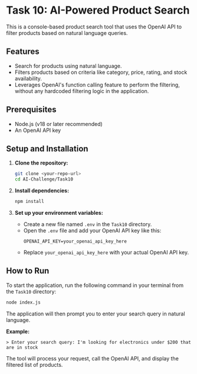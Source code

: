 # Task 10: AI-Powered Product Search

This is a console-based product search tool that uses the OpenAI API to filter products based on natural language queries.

## Features

-   Search for products using natural language.
-   Filters products based on criteria like category, price, rating, and stock availability.
-   Leverages OpenAI's function calling feature to perform the filtering, without any hardcoded filtering logic in the application.

## Prerequisites

-   Node.js (v18 or later recommended)
-   An OpenAI API key

## Setup and Installation

1.  **Clone the repository:**
    ```bash
    git clone <your-repo-url>
    cd AI-Challenge/Task10
    ```

2.  **Install dependencies:**
    ```bash
    npm install
    ```

3.  **Set up your environment variables:**
    -   Create a new file named `.env` in the `Task10` directory.
    -   Open the `.env` file and add your OpenAI API key like this:
        ```
        OPENAI_API_KEY=your_openai_api_key_here
        ```
    -   Replace `your_openai_api_key_here` with your actual OpenAI API key.

## How to Run

To start the application, run the following command in your terminal from the `Task10` directory:

```bash
node index.js
```

The application will then prompt you to enter your search query in natural language.

**Example:**

```
> Enter your search query: I'm looking for electronics under $200 that are in stock
```

The tool will process your request, call the OpenAI API, and display the filtered list of products. 